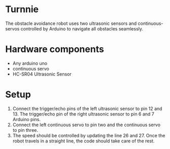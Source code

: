 # Turnnie
The obstacle avoidance robot uses two ultrasonic sensors and continuous-servos controlled by Arduino to navigate all obstacles seamlessly.

# Hardware components

* Any arduino uno
* continuous servo
* HC-SR04 Ultrasonic Sensor

# Setup
1. Connect the trigger/echo pins of the left ultrasonic sensor to pin 12 and 13. The trigger/echo pin of the right ultrasonic sensor to pin 6 and 7 Arduino pins. 
2. Connect the left continuous servo to pin two and the continuous servo to pin three.
3. The speed should be controlled by updating the line 26 and 27. Once the robot travels in a straight line, the code should take care of the rest.
